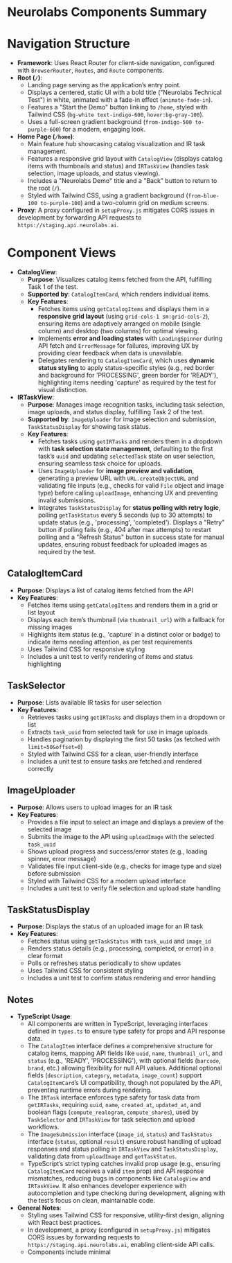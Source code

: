 # Neurolabs Components Summary

# Navigation Structure

- **Framework**: Uses React Router for client-side navigation, configured with `BrowserRouter`, `Routes`, and `Route` components.
- **Root (`/`)**:
  - Landing page serving as the application’s entry point.
  - Displays a centered, static UI with a bold title ("Neurolabs Technical Test") in white, animated with a fade-in effect (`animate-fade-in`).
  - Features a "Start the Demo" button linking to `/home`, styled with Tailwind CSS (`bg-white text-indigo-600`, `hover:bg-gray-100`).
  - Uses a full-screen gradient background (`from-indigo-500 to-purple-600`) for a modern, engaging look.
- **Home Page (`/home`)**:
  - Main feature hub showcasing catalog visualization and IR task management.
  - Features a responsive grid layout with `CatalogView` (displays catalog items with thumbnails and status) and `IRTaskView` (handles task selection, image uploads, and status viewing).
  - Includes a "Neurolabs Demo" title and a "Back" button to return to the root (`/`).
  - Styled with Tailwind CSS, using a gradient background (`from-blue-100 to-purple-100`) and a two-column grid on medium screens.
- **Proxy**: A proxy configured in `setupProxy.js` mitigates CORS issues in development by forwarding API requests to `https://staging.api.neurolabs.ai`.

# Component Views

- **CatalogView**:
  - **Purpose**: Visualizes catalog items fetched from the API, fulfilling Task 1 of the test.
  - **Supported by**: `CatalogItemCard`, which renders individual items.
  - **Key Features**:
    - Fetches items using `getCatalogItems` and displays them in a **responsive grid layout** (using `grid-cols-1 sm:grid-cols-2`), ensuring items are adaptively arranged on mobile (single column) and desktop (two columns) for optimal viewing.
    - Implements **error and loading states** with `LoadingSpinner` during API fetch and `ErrorMessage` for failures, improving UX by providing clear feedback when data is unavailable.
    - Delegates rendering to `CatalogItemCard`, which uses **dynamic status styling** to apply status-specific styles (e.g., red border and background for 'PROCESSING', green border for 'READY'), highlighting items needing 'capture' as required by the test for visual distinction.
- **IRTaskView**:
  - **Purpose**: Manages image recognition tasks, including task selection, image uploads, and status display, fulfilling Task 2 of the test.
  - **Supported by**: `ImageUploader` for image selection and submission, `TaskStatusDisplay` for showing task status.
  - **Key Features**:
    - Fetches tasks using `getIRTasks` and renders them in a dropdown with **task selection state management**, defaulting to the first task’s `uuid` and updating `selectedTask` state on user selection, ensuring seamless task choice for uploads.
    - Uses `ImageUploader` for **image preview and validation**, generating a preview URL with `URL.createObjectURL` and validating file inputs (e.g., checks for valid `File` object and image type) before calling `uploadImage`, enhancing UX and preventing invalid submissions.
    - Integrates `TaskStatusDisplay` for **status polling with retry logic**, polling `getTaskStatus` every 5 seconds (up to 30 attempts) to update status (e.g., 'processing', 'completed'). Displays a "Retry" button if polling fails (e.g., 404 after max attempts) to restart polling and a "Refresh Status" button in success state for manual updates, ensuring robust feedback for uploaded images as required by the test.

## CatalogItemCard

- **Purpose**: Displays a list of catalog items fetched from the API
- **Key Features**:
  - Fetches items using `getCatalogItems` and renders them in a grid or list layout
  - Displays each item’s thumbnail (via `thumbnail_url`) with a fallback for missing images
  - Highlights item status (e.g., 'capture' in a distinct color or badge) to indicate items needing attention, as per test requirements
  - Uses Tailwind CSS for responsive styling
  - Includes a unit test to verify rendering of items and status highlighting

## TaskSelector

- **Purpose**: Lists available IR tasks for user selection
- **Key Features**:
  - Retrieves tasks using `getIRTasks` and displays them in a dropdown or list
  - Extracts `task_uuid` from selected task for use in image uploads
  - Handles pagination by displaying the first 50 tasks (as fetched with `limit=50&offset=0`)
  - Styled with Tailwind CSS for a clean, user-friendly interface
  - Includes a unit test to ensure tasks are fetched and rendered correctly

## ImageUploader

- **Purpose**: Allows users to upload images for an IR task
- **Key Features**:
  - Provides a file input to select an image and displays a preview of the selected image
  - Submits the image to the API using `uploadImage` with the selected `task_uuid`
  - Shows upload progress and success/error states (e.g., loading spinner, error message)
  - Validates file input client-side (e.g., checks for image type and size) before submission
  - Styled with Tailwind CSS for a modern upload interface
  - Includes a unit test to verify file selection and upload state handling

## TaskStatusDisplay

- **Purpose**: Displays the status of an uploaded image for an IR task
- **Key Features**:
  - Fetches status using `getTaskStatus` with `task_uuid` and `image_id`
  - Renders status details (e.g., processing, completed, or error) in a clear format
  - Polls or refreshes status periodically to show updates
  - Uses Tailwind CSS for consistent styling
  - Includes a unit test to confirm status rendering and error handling

## Notes

- **TypeScript Usage**:
  - All components are written in TypeScript, leveraging interfaces defined in `types.ts` to ensure type safety for props and API response data.
  - The `CatalogItem` interface defines a comprehensive structure for catalog items, mapping API fields like `uuid`, `name`, `thumbnail_url`, and `status` (e.g., 'READY', 'PROCESSING'), with optional fields (`barcode`, `brand`, etc.) allowing flexibility for null API values. Additional optional fields (`description`, `category`, `metadata`, `image_count`) support `CatalogItemCard`’s UI compatibility, though not populated by the API, preventing runtime errors during rendering.
  - The `IRTask` interface enforces type safety for task data from `getIRTasks`, requiring `uuid`, `name`, `created_at`, `updated_at`, and boolean flags (`compute_realogram`, `compute_shares`), used by `TaskSelector` and `IRTaskView` for task selection and upload workflows.
  - The `ImageSubmission` interface (`image_id`, `status`) and `TaskStatus` interface (`status`, optional `result`) ensure robust handling of upload responses and status polling in `IRTaskView` and `TaskStatusDisplay`, validating data from `uploadImage` and `getTaskStatus`.
  - TypeScript’s strict typing catches invalid prop usage (e.g., ensuring `CatalogItemCard` receives a valid `item` prop) and API response mismatches, reducing bugs in components like `CatalogView` and `IRTaskView`. It also enhances developer experience with autocompletion and type checking during development, aligning with the test’s focus on clean, maintainable code.
- **General Notes**:
  - Styling uses Tailwind CSS for responsive, utility-first design, aligning with React best practices.
  - In development, a proxy (configured in `setupProxy.js`) mitigates CORS issues by forwarding requests to `https://staging.api.neurolabs.ai`, enabling client-side API calls.
  - Components include minimal
